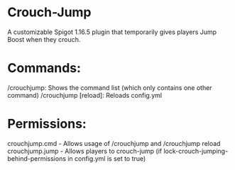 # Crouch-Jump
A customizable Spigot 1.16.5 plugin that temporarily gives players Jump Boost when they crouch.

# Commands:
  /crouchjump: Shows the command list (which only contains one other command)
  /crouchjump [reload]: Reloads config.yml
  
# Permissions:
  crouchjump.cmd - Allows usage of /crouchjump and /crouchjump reload
  crouchjump.jump - Allows players to crouch-jump (if lock-crouch-jumping-behind-permissions in config.yml is set to true)
